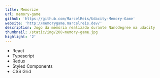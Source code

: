 ```yaml
---
title: Memorize
url: memory-game
github: 'https://github.com/MarcelReis/Udacity-Memory-Game'
website: 'http://memorygame.marcelreis.dev/'
description: Jogo da memória realizado durante Nanodegree na udacity
thumbnail: /static/img/200-memory-game.jpg
highlight: '2'
---
```

* React 
* Typescript
* Redux
* Styled Components
* CSS Grid
